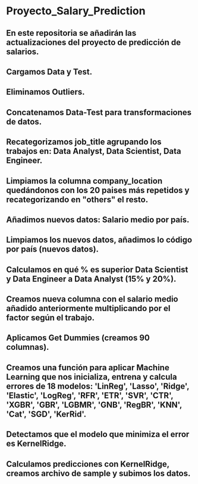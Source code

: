 # Proyecto_Salary_Prediction

En este repositoria se añadirán las actualizaciones del proyecto de predicción de salarios.
-------------------------------------------------------------------------------------------------------------------------
Cargamos Data y Test.
-------------------------------------------------------------------------------------------------------------------------
Eliminamos Outliers.
-------------------------------------------------------------------------------------------------------------------------
Concatenamos Data-Test para transformaciones de datos.
-------------------------------------------------------------------------------------------------------------------------
Recategorizamos job_title agrupando los trabajos en: Data Analyst, Data Scientist, Data Engineer.
-------------------------------------------------------------------------------------------------------------------------
Limpiamos la columna company_location quedándonos con los 20 paises más repetidos y recategorizando en "others" el resto.
-------------------------------------------------------------------------------------------------------------------------
Añadimos nuevos datos: Salario medio por país.
-------------------------------------------------------------------------------------------------------------------------
Limpiamos los nuevos datos, añadimos lo código por país (nuevos datos).
-------------------------------------------------------------------------------------------------------------------------
Calculamos en qué % es superior Data Scientist y Data Engineer a Data Analyst (15% y 20%).
-------------------------------------------------------------------------------------------------------------------------
Creamos nueva columna con el salario medio añadido anteriormente multiplicando por el factor según el trabajo.
-------------------------------------------------------------------------------------------------------------------------
Aplicamos Get Dummies (creamos 90 columnas).
-------------------------------------------------------------------------------------------------------------------------
Creamos una función para aplicar Machine Learning que nos inicializa, entrena y calcula errores de 18 modelos: 'LinReg', 'Lasso', 'Ridge', 'Elastic', 'LogReg', 'RFR', 'ETR', 'SVR', 'CTR', 'XGBR', 'GBR', 'LGBMR', 'GNB', 'RegBR', 'KNN', 'Cat', 'SGD', 'KerRid'.
-------------------------------------------------------------------------------------------------------------------------
Detectamos que el modelo que minimiza el error es KernelRidge.
-------------------------------------------------------------------------------------------------------------------------
Calculamos predicciones con KernelRidge, creamos archivo de sample y subimos los datos.
-------------------------------------------------------------------------------------------------------------------------
